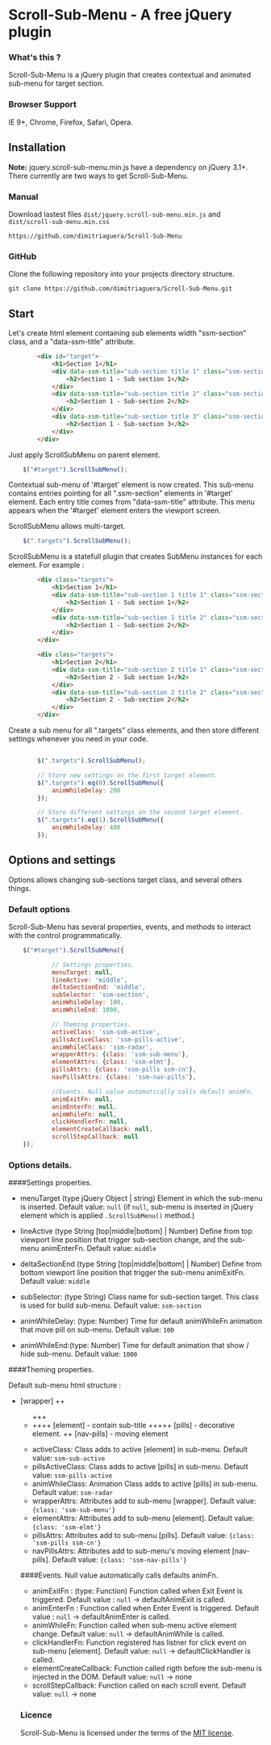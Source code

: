 # Scroll-Sub-Menu - A free jQuery plugin

### What's this ?

Scroll-Sub-Menu is a jQuery plugin that creates contextual and animated sub-menu for target section.

### Browser Support

IE 9+, Chrome, Firefox, Safari, Opera.

Installation
---------------------------
**Note:** jquery.scroll-sub-menu.min.js have a dependency on jQuery 3.1+.
There currently are two ways to get Scroll-Sub-Menu.

### Manual
Download lastest files ```dist/jquery.scroll-sub-menu.min.js``` and ```dist/scroll-sub-menu.min.css```

```
https://github.com/dimitriaguera/Scroll-Sub-Menu
```

### GitHub
Clone the following repository into your projects directory structure.

```
git clone https://github.com/dimitriaguera/Scroll-Sub-Menu.git
```

Start
---------------------------

Let's create html element containing sub elements width "ssm-section" class, and a "data-ssm-title" attribute.

```html
		<div id="target">
			<h1>Section 1</h1>
			<div data-ssm-title="sub-section title 1" class="ssm-section">
			    <h2>Section 1 - Sub section 1</h2>
			</div>
			<div data-ssm-title="sub-section title 2" class="ssm-section">
			    <h2>Section 1 - Sub-section 2</h2>
			</div>
			<div data-ssm-title="sub-section title 3" class="ssm-section">
			    <h2>Section 1 - Sub-section 3</h2>
			</div>
		</div>
```

Just apply ScrollSubMenu on parent element.

```javascript
    $("#target").ScrollSubMenu();
```

Contextual sub-menu of '#target' element is now created.
This sub-menu contains entries pointing for all ".ssm-section"
elements in '#target' element. Each entry title comes from "data-ssm-title" attribute.
This menu appears when the '#target' element enters the viewport screen.

ScrollSubMenu allows multi-target.

```javascript
    $(".targets").ScrollSubMenu();
```
ScrollSubMenu is a statefull plugin that creates SubMenu instances for each element.
For example :

```html
		<div class="targets">
			<h1>Section 1</h1>
			<div data-ssm-title="sub-section 1 title 1" class="ssm-section">
			    <h2>Section 1 - Sub section 1</h2>
			</div>
			<div data-ssm-title="sub-section 1 title 2" class="ssm-section">
			    <h2>Section 1 - Sub-section 2</h2>
			</div>
		</div>

		<div class="targets">
   			<h1>Section 2</h1>
        	<div data-ssm-title="sub-section 2 title 1" class="ssm-section">
        	    <h2>Section 2 - Sub section 1</h2>
        	</div>
        	<div data-ssm-title="sub-section 2 title 2" class="ssm-section">
        		<h2>Section 2 - Sub-section 2</h2>
        	</div>
        </div>
```

Create a sub menu for all ".targets" class elements, and then store different settings whenever you need in your code.

```javascript

        $(".targets").ScrollSubMenu();

        // Store new settings on the first target element.
        $(".targets").eq(0).ScrollSubMenu({
            animWhileDelay: 200
        });

        // Store different settings on the second target element.
        $(".targets").eq(1).ScrollSubMenu({
            animWhileDelay: 400
        });
```

Options and settings
---------------------------

Options allows changing sub-sections target class, and several others things.

### Default options

Scroll-Sub-Menu has several properties, events, and methods to interact with the control programmatically.

```javascript
	$("#target").ScrollSubMenu({

	        // Settings properties.
		    menuTarget: null,
            lineActive: 'middle',
            deltaSectionEnd: 'middle',
            subSelector: 'ssm-section',
            animWhileDelay: 100,
            animWhileEnd: 1000,

            // Theming properties.
            activeClass: 'ssm-sub-active',
            pillsActiveClass: 'ssm-pills-active',
            animWhileClass: 'ssm-radar',
            wrapperAttrs: {class: 'ssm-sub-menu'},
            elementAttrs: {class: 'ssm-elmt'},
            pillsAttrs: {class: 'ssm-pills ssm-cn'},
            navPillsAttrs: {class: 'ssm-nav-pills'},

            //Events. Null value automatically calls default animFn.
            animExitFn: null,
            animEnterFn: null,
            animWhileFn: null,
            clickHandlerFn: null,
            elementCreateCallback: null,
            scrollStepCallback: null
	});
```

### Options details.

####Settings properties.

- menuTarget (type jQuery Object | string)
	Element in which the sub-menu is inserted.
	Default value: `null` (if `null`, sub-menu is inserted in jQuery element which is applied `.ScrollSubMenu()` method.)

- lineActive (type String [top|middle|bottom] | Number)
	Define from top viewport line position that trigger sub-section change, and the sub-menu animEnterFn.
	Default value: `middle`

- deltaSectionEnd (type String [top|middle|bottom] | Number)
	Define from bottom viewport line position that trigger the sub-menu animExitFn.
	Default value: `middle`

- subSelector: (type String)
	Class name for sub-section target. This class is used for build sub-menu.
	Default value: `ssm-section`

- animWhileDelay: (type: Number)
	Time for default animWhileFn animation that move pill on sub-menu.
	Default value: `100`

- animWhileEnd:(type: Number)
	Time for default animation that show / hide sub-menu.
	Default value: `1000`

####Theming properties.

Default sub-menu html structure :
+ <div> [wrapper]
	++ <ul>
		+++ <li>
			++++ <span> [element] - contain sub-title
				+++++ <span> [pills] - decorative element.
	++ <span> [nav-pills] - moving element


- activeClass: 
	Class adds to active [element] in sub-menu.
	Default value: `ssm-sub-active`
- pillsActiveClass: 
	Class adds to active [pills] in sub-menu.
	Default value: `ssm-pills-active`
- animWhileClass:
	Animation Class adds to active [pills] in sub-menu.
	Default value: `ssm-radar`
- wrapperAttrs: 
	Attributes add to sub-menu [wrapper].
	Default value: `{class: 'ssm-sub-menu'}`
- elementAttrs: 
	Attributes add to sub-menu [element].
	Default value: `{class: 'ssm-elmt'}`
- pillsAttrs: 
	Attributes add to sub-menu [pills].
	Default value: `{class: 'ssm-pills ssm-cn'}`
- navPillsAttrs: 
	Attributes add to sub-menu's moving element [nav-pills].
	Default value: `{class: 'ssm-nav-pills'}`

####Events.
Null value automatically calls defaults animFn.

- animExitFn : (type: Function)
	Function called when Exit Event is triggered.
	Default value : `null` -> defaultAnimExit is called.
- animEnterFn : 
	Function called when Enter Event is triggered.
	Default value : `null` -> defaultAnimEnter is called.
- animWhileFn: 
	Function called when sub-menu active element change.
	Default value: `null` -> defaultAnimWhile is called.
- clickHandlerFn: 
	Function registered has listner for click event on sub-menu [element].
	Default value: `null` -> defaultClickHandler is called.
- elementCreateCallback: 
	Function called rigth before the sub-menu is injected in the DOM.
	Default value: `null` -> none
- scrollStepCallback: 
	Function called on each scroll event.
	Default value: `null` -> none


### Licence

Scroll-Sub-Menu is licensed under the terms of the [MIT license](http://roundsliderui.com/licence.html "roundSlider - MIT licence").
